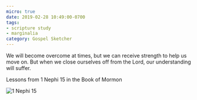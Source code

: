 ```yaml
---
micro: true
date: 2019-02-28 10:49:00-0700
tags:
- scripture study
- marginalia
category: Gospel Sketcher
---
```


We will become overcome at times, but we can receive strength to help us move on. But when we close ourselves off from the Lord, our understanding will suffer.

Lessons from 1 Nephi 15 in the Book of Mormon

<img src="https://media.bennorris.org/images/gospelsketcher/uploads/2019/53af958930.jpg" alt="1 Nephi 15" />